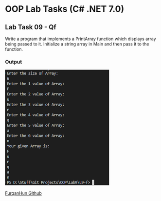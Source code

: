 # OOP Lab Tasks (C# .NET 7.0)

## Lab Task 09 - Qf

Write a program that implements a PrintArray function which displays array being passed to it. Initialize a string array in Main and then pass it to the function.

### Output

![L9-f](../../Assets/L9-f.png)

[FurqanHun Github](https://github.com/FurqanHun)